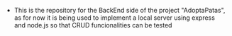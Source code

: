 - This is the repository for the BackEnd side of the project 
"AdoptaPatas", as for now it is being used to implement a local server 
using express and node.js so that CRUD funcionalities can be tested

